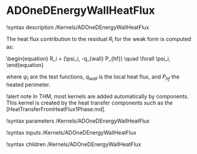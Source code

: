 # ADOneDEnergyWallHeatFlux

!syntax description /Kernels/ADOneDEnergyWallHeatFlux

The heat flux contribution to the residual $R_i$ for the weak form is computed as:

\begin{equation}
R_i = (\psi_i, -q_{wall} P_{hf}) \quad \forall \psi_i,
\end{equation}

where $\psi_i$ are the test functions, $q_{wall}$ is the local heat flux, and $P_{hf}$ the
heated perimeter.

!alert note
In THM, most kernels are added automatically by components. This kernel is created by the
heat transfer components such as the [HeatTransferFromHeatFlux1Phase.md].

!syntax parameters /Kernels/ADOneDEnergyWallHeatFlux

!syntax inputs /Kernels/ADOneDEnergyWallHeatFlux

!syntax children /Kernels/ADOneDEnergyWallHeatFlux
